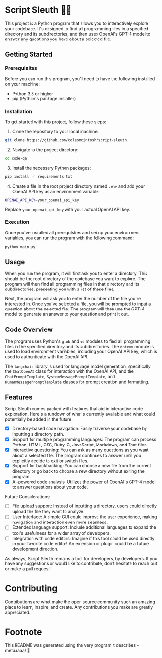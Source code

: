 # Script Sleuth 🕵️‍♂️

This project is a Python program that allows you to interactively explore your codebase. It's designed to find all programming files in a specified directory and its subdirectories, and then uses OpenAI's GPT-4 model to answer any questions you have about a selected file.

## Getting Started

### Prerequisites

Before you can run this program, you'll need to have the following installed on your machine:

- Python 3.8 or higher
- pip (Python's package installer)

### Installation

To get started with this project, follow these steps:

1. Clone the repository to your local machine:
```bash
git clone https://github.com/colesmcintosh/script-sleuth
```

2. Navigate to the project directory:
```bash
cd code-qa
```

3. Install the necessary Python packages:
```bash
pip install -r requirements.txt
```

4. Create a file in the root project directory named `.env` and add your OpenAI API key as an environment variable:
```bash
OPENAI_API_KEY=your_openai_api_key
```
Replace `your_openai_api_key` with your actual OpenAI API key.

### Execution

Once you've installed all prerequisites and set up your environment variables, you can run the program with the following command:
```bash
python main.py
```

## Usage

When you run the program, it will first ask you to enter a directory. This should be the root directory of the codebase you want to explore. The program will then find all programming files in that directory and its subdirectories, presenting you with a list of these files.

Next, the program will ask you to enter the number of the file you're interested in. Once you've selected a file, you will be prompted to input a question about the selected file. The program will then use the GPT-4 model to generate an answer to your question and print it out.

## Code Overview

The program uses Python's `glob` and `os` modules to find all programming files in the specified directory and its subdirectories. The `dotenv` module is used to load environment variables, including your OpenAI API key, which is used to authenticate with the OpenAI API.

The `langchain` library is used for language model generation, specifically the `ChatOpenAI` class for interaction with the OpenAI API, and the `ChatPromptTemplate`, `SystemMessagePromptTemplate`, and `HumanMessagePromptTemplate` classes for prompt creation and formatting.

## Features

Script Sleuth comes packed with features that aid in interactive code exploration. Here's a rundown of what's currently available and what could potentially be added in the future.

- [x] Directory-based code navigation: Easily traverse your codebase by inputting a directory path.
- [x] Support for multiple programming languages: The program can process Python, HTML, CSS, Ruby, C, JavaScript, Markdown, and Text files.
- [x] Interactive questioning: You can ask as many questions as you want about a selected file. The program continues to answer until you explicitly decide to exit or switch files.
- [x] Support for backtracking: You can choose a new file from the current directory or go back to choose a new directory without exiting the program.
- [x] AI-powered code analysis: Utilizes the power of OpenAI's GPT-4 model to answer questions about your code.

Future Considerations:

- [ ] File upload support: Instead of inputting a directory, users could directly upload the file they want to analyze.
- [ ] User Interface: A simple GUI could improve the user experience, making navigation and interaction even more seamless.
- [ ] Extended language support: Include additional languages to expand the tool's usefulness for a wider array of developers.
- [ ] Integration with code editors: Imagine if this tool could be used directly in your favorite code editor! An extension or plugin could be a future development direction.

As always, Script Sleuth remains a tool for developers, by developers. If you have any suggestions or would like to contribute, don't hesitate to reach out or make a pull request!

# Contributing
Contributions are what make the open source community such an amazing place to learn, inspire, and create. Any contributions you make are greatly appreciated.

# Footnote

This README was generated using the very program it describes - metaaaaa! 🤩